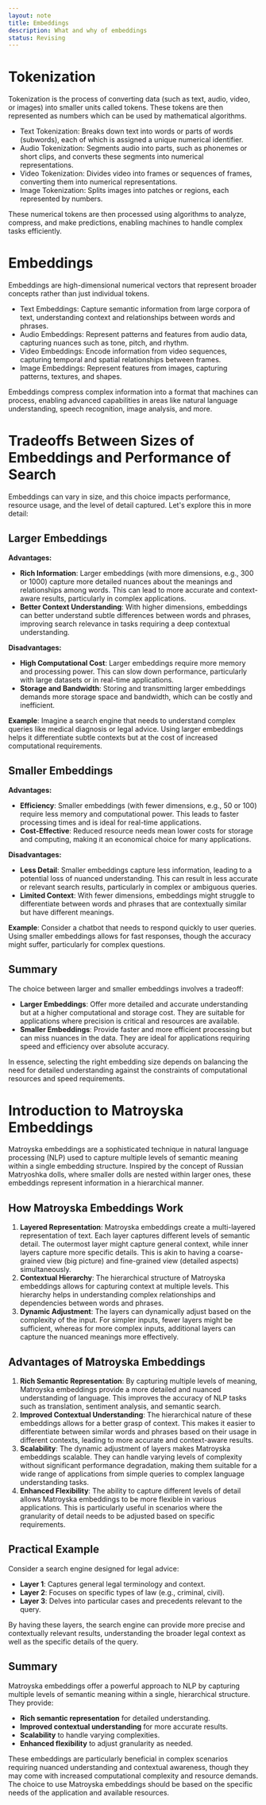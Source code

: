 ```yaml
---
layout: note
title: Embeddings
description: What and why of embeddings
status: Revising
---
```


# Tokenization
Tokenization is the process of converting data (such as text, audio, video, or images) into smaller units called tokens. These tokens are then represented as numbers which can be used by mathematical algorithms.

* Text Tokenization: Breaks down text into words or parts of words (subwords), each of which is assigned a unique numerical identifier.
* Audio Tokenization: Segments audio into parts, such as phonemes or short clips, and converts these segments into numerical representations.
* Video Tokenization: Divides video into frames or sequences of frames, converting them into numerical representations.
* Image Tokenization: Splits images into patches or regions, each represented by numbers.

These numerical tokens are then processed using algorithms to analyze, compress, and make predictions, enabling machines to handle complex tasks efficiently.

# Embeddings
Embeddings are high-dimensional numerical vectors that represent broader concepts rather than just individual tokens.

* Text Embeddings: Capture semantic information from large corpora of text, understanding context and relationships between words and phrases.
* Audio Embeddings: Represent patterns and features from audio data, capturing nuances such as tone, pitch, and rhythm.
* Video Embeddings: Encode information from video sequences, capturing temporal and spatial relationships between frames.
* Image Embeddings: Represent features from images, capturing patterns, textures, and shapes.

Embeddings compress complex information into a format that machines can process, enabling advanced capabilities in areas like natural language understanding, speech recognition, image analysis, and more.

# Tradeoffs Between Sizes of Embeddings and Performance of Search

Embeddings can vary in size, and this choice impacts performance, resource usage, and the level of detail captured. Let's explore this in more detail:

## Larger Embeddings

**Advantages:**

- **Rich Information**: Larger embeddings (with more dimensions, e.g., 300 or 1000) capture more detailed nuances about the meanings and relationships among words. This can lead to more accurate and context-aware results, particularly in complex applications.
- **Better Context Understanding**: With higher dimensions, embeddings can better understand subtle differences between words and phrases, improving search relevance in tasks requiring a deep contextual understanding.

**Disadvantages:**

- **High Computational Cost**: Larger embeddings require more memory and processing power. This can slow down performance, particularly with large datasets or in real-time applications.
- **Storage and Bandwidth**: Storing and transmitting larger embeddings demands more storage space and bandwidth, which can be costly and inefficient.

**Example**: Imagine a search engine that needs to understand complex queries like medical diagnosis or legal advice. Using larger embeddings helps it differentiate subtle contexts but at the cost of increased computational requirements.

## Smaller Embeddings

**Advantages:**

- **Efficiency**: Smaller embeddings (with fewer dimensions, e.g., 50 or 100) require less memory and computational power. This leads to faster processing times and is ideal for real-time applications.
- **Cost-Effective**: Reduced resource needs mean lower costs for storage and computing, making it an economical choice for many applications.

**Disadvantages:**

- **Less Detail**: Smaller embeddings capture less information, leading to a potential loss of nuanced understanding. This can result in less accurate or relevant search results, particularly in complex or ambiguous queries.
- **Limited Context**: With fewer dimensions, embeddings might struggle to differentiate between words and phrases that are contextually similar but have different meanings.

**Example**: Consider a chatbot that needs to respond quickly to user queries. Using smaller embeddings allows for fast responses, though the accuracy might suffer, particularly for complex questions.

## Summary

The choice between larger and smaller embeddings involves a tradeoff:

- **Larger Embeddings**: Offer more detailed and accurate understanding but at a higher computational and storage cost. They are suitable for applications where precision is critical and resources are available.
- **Smaller Embeddings**: Provide faster and more efficient processing but can miss nuances in the data. They are ideal for applications requiring speed and efficiency over absolute accuracy.

In essence, selecting the right embedding size depends on balancing the need for detailed understanding against the constraints of computational resources and speed requirements.

# Introduction to Matroyska Embeddings

Matroyska embeddings are a sophisticated technique in natural language processing (NLP) used to capture multiple levels of semantic meaning within a single embedding structure. Inspired by the concept of Russian Matryoshka dolls, where smaller dolls are nested within larger ones, these embeddings represent information in a hierarchical manner.

## How Matroyska Embeddings Work

1. **Layered Representation**: Matroyska embeddings create a multi-layered representation of text. Each layer captures different levels of semantic detail. The outermost layer might capture general context, while inner layers capture more specific details. This is akin to having a coarse-grained view (big picture) and fine-grained view (detailed aspects) simultaneously.
2. **Contextual Hierarchy**: The hierarchical structure of Matroyska embeddings allows for capturing context at multiple levels. This hierarchy helps in understanding complex relationships and dependencies between words and phrases.
3. **Dynamic Adjustment**: The layers can dynamically adjust based on the complexity of the input. For simpler inputs, fewer layers might be sufficient, whereas for more complex inputs, additional layers can capture the nuanced meanings more effectively.

## Advantages of Matroyska Embeddings

1. **Rich Semantic Representation**: By capturing multiple levels of meaning, Matroyska embeddings provide a more detailed and nuanced understanding of language. This improves the accuracy of NLP tasks such as translation, sentiment analysis, and semantic search.
2. **Improved Contextual Understanding**: The hierarchical nature of these embeddings allows for a better grasp of context. This makes it easier to differentiate between similar words and phrases based on their usage in different contexts, leading to more accurate and context-aware results.
3. **Scalability**: The dynamic adjustment of layers makes Matroyska embeddings scalable. They can handle varying levels of complexity without significant performance degradation, making them suitable for a wide range of applications from simple queries to complex language understanding tasks.
4. **Enhanced Flexibility**: The ability to capture different levels of detail allows Matroyska embeddings to be more flexible in various applications. This is particularly useful in scenarios where the granularity of detail needs to be adjusted based on specific requirements.

## Practical Example

Consider a search engine designed for legal advice:

- **Layer 1**: Captures general legal terminology and context.
- **Layer 2**: Focuses on specific types of law (e.g., criminal, civil).
- **Layer 3**: Delves into particular cases and precedents relevant to the query.

By having these layers, the search engine can provide more precise and contextually relevant results, understanding the broader legal context as well as the specific details of the query.

## Summary

Matroyska embeddings offer a powerful approach to NLP by capturing multiple levels of semantic meaning within a single, hierarchical structure. They provide:

- **Rich semantic representation** for detailed understanding.
- **Improved contextual understanding** for more accurate results.
- **Scalability** to handle varying complexities.
- **Enhanced flexibility** to adjust granularity as needed.

These embeddings are particularly beneficial in complex scenarios requiring nuanced understanding and contextual awareness, though they may come with increased computational complexity and resource demands. The choice to use Matroyska embeddings should be based on the specific needs of the application and available resources.